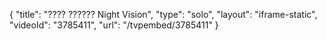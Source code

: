 {
    "title": "???? ??????   Night Vision",
    "type": "solo",
    "layout": "iframe-static",
    "videoId": "3785411",
    "url": "\/tvpembed\/3785411"
}